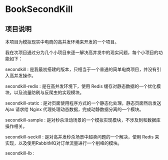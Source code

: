 # BookSecondKill

## 项目说明

本项目为模拟现实中电商的高并发环境来开发的一个项目。

我在次项目通过分为几个小项目来逐一解决高并发中的现实问题，每个小项目的功能如下：

secondkill : 是我最初搭建的版本，只相当于一个普通的简单电商项目，并没有引入高并发操作。

secondkill-redis : 是在高并发环境下，使用 Redis 缓存对静态数据的一个优化模块，以及流量防刷与反爬虫的实现模块。

secondkill-static : 是对页面使用程序方式的一个静态化处理，静态页面然后发送 Ajax 请求给 Nginx 代理处理动态数据，完成动静数据分离的一个模块。	

secondkill-sample : 是对秒杀活动场景的一个模拟实现模块，不涉及到和数据库操作相关。

secondkill-seckill : 是对高并发秒杀场景中超卖问题的一个解决，使用 Redis 来实现，以及使用RabbitMQ对订单流量进行一个削峰的模块。

secondkill-lb : 



